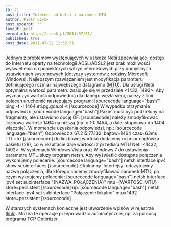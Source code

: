 ```yaml
---
ID: 71
post_title: Internet od Netii i parametr MTU
author: Piotr Ciruk
post_excerpt: ""
layout: post
permalink: http://ciruk.pl/2011/07/71/
published: true
post_date: 2011-07-22 12:52:31
---
```

Jednym z problemów występujących w usłudze Netii zapewniającej dostęp do Internetu oparty na technologii ADSL/ADSL2 jest brak możliwości wyświetlenia co poniektórych witryn internetowych przy domyślnych ustawieniach systemowych (dotyczy systemów z rodziny Microsoft Windows).
Najlepszym rozwiązaniem jest modyfikacja paramteru definiującego rozmiar największego datagramu (<a href="http://pl.wikipedia.org/wiki/Maximum_Transmission_Unit" title="MTU" target="_blank">MTU</a>). Dla usługi Netii optymalna wartość parametru znajduje się w przedziale <1432, 1492>. Aby wyznaczyć wartość odpowiednią dla danego węzła sieci, należy z linii poleceń uruchomić następujący program:
[sourcecode language="bash"]
ping -f -l 1464 eti.pg.gda.pl -t
[/sourcecode]
W wypadku otrzymania odpowiedzi:
[sourcecode language="bash"]
Pakiet musi być podzielony na fragmenty, ale ustawiono opcję DF.
[/sourcecode]
należy zmodyfikować liczbową wartość 1464 na niższą (np. o 10: 1454, a dalej stopniowo do 1404 włącznie).
W momencie uzyskania odpowiedzi, np.:
[sourcecode language="bash"]
Odpowiedź z 67.215.77.132: bajtów=1464 czas=63ms TTL=57
[/sourcecode]
do liczbowej wartość dodajemy rozmiar nagłówka pakietu (28), co w rezultacie daje wartości z przediału MTU Netii <1432, 1492>.
W systemach Windows Vista oraz Windows 7 do ustawienia parametru MTU służy program netsh. Aby wyświetlić dostępne połączenia wykonujemy polecenie:
[sourcecode language="bash"]
netsh interface ipv4 show subinterfaces
[/sourcecode]
Z kolumny 'Interfejsy' odczytujemy nazwę połączenia, dla którego chcemy zmodyfikować parametr MTU, po czym wykoujemy polecenie:
[sourcecode language="bash"]
netsh interface ipv4 set subinterface &quot;{NAZWA_POŁĄCZENIA}&quot; mtu={WARTOŚĆ_MTU} store=persistent
[/sourcecode]
np:
[sourcecode language="bash"]
netsh interface ipv4 set subinterface &quot;Połączenie lokalne&quot; mtu=1492 store=persistent
[/sourcecode]

W starszych systemach konieczne jest utworzenie wpisów w rejestrze (<a href="http://www.windowsreference.com/windows-2000/how-to-manually-set-the-mtu-size-in-windows-xp-2003-2000-vista/" title="link" target="_blank">link</a>). Można te operacje przeprowadzić automatycznie, np. za pomocą programu TCP Optimizer.